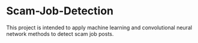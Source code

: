 # Scam-Job-Detection
This project is intended to apply machine learning and convolutional neural network methods to detect scam job posts.
